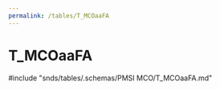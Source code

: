 ```yaml
---
permalink: /tables/T_MCOaaFA
---
```

# T\_MCOaaFA
<!-- SPDX-License-Identifier: MPL-2.0 -->

<!-- ATTENTION : Ne pas supprimer ou modifier la ligne ci-dessous -->
#include "snds/tables/.schemas/PMSI MCO/T_MCOaaFA.md"
<!-- ATTENTION : Ne pas supprimer ou modifier la ligne ci-dessus -->
